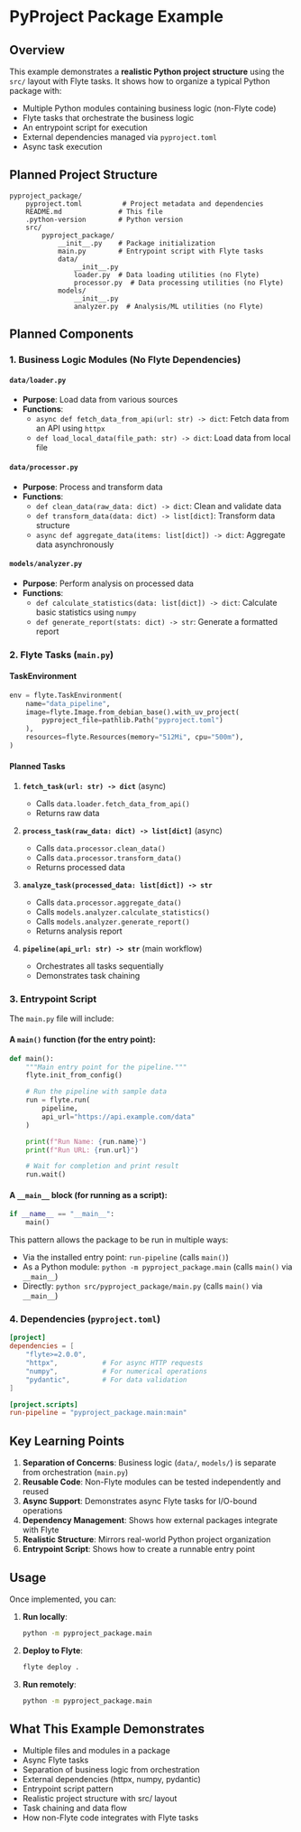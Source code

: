 # PyProject Package Example

## Overview

This example demonstrates a **realistic Python project structure** using the `src/` layout with Flyte tasks. It shows how to organize a typical Python package with:

- Multiple Python modules containing business logic (non-Flyte code)
- Flyte tasks that orchestrate the business logic
- An entrypoint script for execution
- External dependencies managed via `pyproject.toml`
- Async task execution

## Planned Project Structure

```
pyproject_package/
    pyproject.toml          # Project metadata and dependencies
    README.md              # This file
    .python-version        # Python version
    src/
        pyproject_package/
            __init__.py    # Package initialization
            main.py        # Entrypoint script with Flyte tasks
            data/
                __init__.py
                loader.py  # Data loading utilities (no Flyte)
                processor.py  # Data processing utilities (no Flyte)
            models/
                __init__.py
                analyzer.py  # Analysis/ML utilities (no Flyte)
```

## Planned Components

### 1. Business Logic Modules (No Flyte Dependencies)

#### `data/loader.py`
- **Purpose**: Load data from various sources
- **Functions**:
  - `async def fetch_data_from_api(url: str) -> dict`: Fetch data from an API using `httpx`
  - `def load_local_data(file_path: str) -> dict`: Load data from local file

#### `data/processor.py`
- **Purpose**: Process and transform data
- **Functions**:
  - `def clean_data(raw_data: dict) -> dict`: Clean and validate data
  - `def transform_data(data: dict) -> list[dict]`: Transform data structure
  - `async def aggregate_data(items: list[dict]) -> dict`: Aggregate data asynchronously

#### `models/analyzer.py`
- **Purpose**: Perform analysis on processed data
- **Functions**:
  - `def calculate_statistics(data: list[dict]) -> dict`: Calculate basic statistics using `numpy`
  - `def generate_report(stats: dict) -> str`: Generate a formatted report

### 2. Flyte Tasks (`main.py`)

#### TaskEnvironment
```python
env = flyte.TaskEnvironment(
    name="data_pipeline",
    image=flyte.Image.from_debian_base().with_uv_project(
        pyproject_file=pathlib.Path("pyproject.toml")
    ),
    resources=flyte.Resources(memory="512Mi", cpu="500m"),
)
```

#### Planned Tasks

1. **`fetch_task(url: str) -> dict`** (async)
   - Calls `data.loader.fetch_data_from_api()`
   - Returns raw data

2. **`process_task(raw_data: dict) -> list[dict]`** (async)
   - Calls `data.processor.clean_data()`
   - Calls `data.processor.transform_data()`
   - Returns processed data

3. **`analyze_task(processed_data: list[dict]) -> str`**
   - Calls `data.processor.aggregate_data()`
   - Calls `models.analyzer.calculate_statistics()`
   - Calls `models.analyzer.generate_report()`
   - Returns analysis report

4. **`pipeline(api_url: str) -> str`** (main workflow)
   - Orchestrates all tasks sequentially
   - Demonstrates task chaining

### 3. Entrypoint Script

The `main.py` file will include:

#### A `main()` function (for the entry point):
```python
def main():
    """Main entry point for the pipeline."""
    flyte.init_from_config()

    # Run the pipeline with sample data
    run = flyte.run(
        pipeline,
        api_url="https://api.example.com/data"
    )

    print(f"Run Name: {run.name}")
    print(f"Run URL: {run.url}")

    # Wait for completion and print result
    run.wait()
```

#### A `__main__` block (for running as a script):
```python
if __name__ == "__main__":
    main()
```

This pattern allows the package to be run in multiple ways:
- Via the installed entry point: `run-pipeline` (calls `main()`)
- As a Python module: `python -m pyproject_package.main` (calls `main()` via `__main__`)
- Directly: `python src/pyproject_package/main.py` (calls `main()` via `__main__`)

### 4. Dependencies (`pyproject.toml`)

```toml
[project]
dependencies = [
    "flyte>=2.0.0",
    "httpx",           # For async HTTP requests
    "numpy",           # For numerical operations
    "pydantic",        # For data validation
]

[project.scripts]
run-pipeline = "pyproject_package.main:main"
```

## Key Learning Points

1. **Separation of Concerns**: Business logic (`data/`, `models/`) is separate from orchestration (`main.py`)
2. **Reusable Code**: Non-Flyte modules can be tested independently and reused
3. **Async Support**: Demonstrates async Flyte tasks for I/O-bound operations
4. **Dependency Management**: Shows how external packages integrate with Flyte
5. **Realistic Structure**: Mirrors real-world Python project organization
6. **Entrypoint Script**: Shows how to create a runnable entry point

## Usage

Once implemented, you can:

1. **Run locally**:
   ```bash
   python -m pyproject_package.main
   ```

2. **Deploy to Flyte**:
   ```bash
   flyte deploy .
   ```

3. **Run remotely**:
   ```bash
   python -m pyproject_package.main
   ```

## What This Example Demonstrates

- Multiple files and modules in a package
- Async Flyte tasks
- Separation of business logic from orchestration
- External dependencies (httpx, numpy, pydantic)
- Entrypoint script pattern
- Realistic project structure with src/ layout
- Task chaining and data flow
- How non-Flyte code integrates with Flyte tasks
